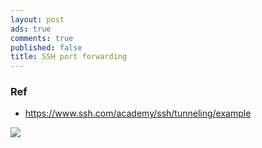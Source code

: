 ```yaml
---
layout: post
ads: true
comments: true
published: false
title: SSH port forwarding
---
```

### Ref

- https://www.ssh.com/academy/ssh/tunneling/example


![](https://i.imgur.com/IElAfz3.png)
